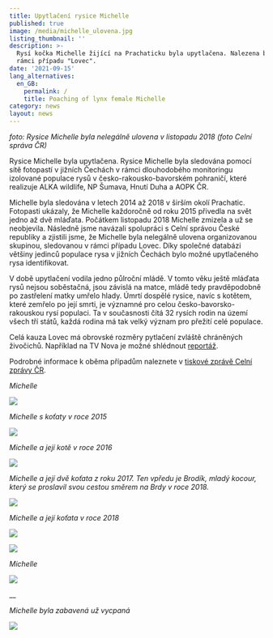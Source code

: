 ```yaml
---
title: Upytlačení rysice Michelle
published: true
image: /media/michelle_ulovena.jpg
listing_thumbnail: ''
description: >-
  Rysí kočka Michelle žijící na Prachaticku byla upytlačena. Nalezena byla v
  rámci případu "Lovec".
date: '2021-09-15'
lang_alternatives:
  en_GB:
    permalink: /
    title: Poaching of lynx female Michelle
category: news
layout: news
---
```

_foto: Rysice Michelle byla nelegálně ulovena v listopadu 2018 (foto Celní správa ČR)_

Rysice Michelle byla upytlačena. Rysice Michelle byla sledována pomocí sítě fotopastí v jižních Čechách v rámci dlouhodobého monitoringu izolované populace rysů v česko-rakousko-bavorském pohraničí, které realizuje ALKA wildlife, NP Šumava, Hnutí Duha  a AOPK ČR. 

Michelle byla sledována v letech 2014 až 2018 v širším okolí Prachatic. Fotopasti ukázaly, že Michelle každoročně od roku 2015 přivedla na svět jedno až dvě mláďata. Počátkem listopadu 2018 Michelle zmizela a už se neobjevila. Následně jsme navázali spolupráci s Celní správou České republiky a zjistili jsme, že Michelle byla nelegálně ulovena organizovanou skupinou, sledovanou v rámci případu Lovec.
 Díky společné databázi většiny jedinců populace rysa v jižních Čechách bylo možné upytlačeného rysa identifikovat. 

V době upytlačení vodila jedno půlroční mládě. V tomto věku ještě mláďata rysů nejsou soběstačná, jsou závislá na matce, mládě tedy pravděpodobně po zastřelení matky umřelo hlady. Úmrtí dospělé rysice, navíc s kotětem, které zemřelo po její smrti, je významné pro celou česko-bavorsko-rakouskou rysí populaci. Ta v současnosti čítá 32 rysích rodin na území všech tří států, každá rodina má tak velký význam pro přežití celé populace.

Celá kauza Lovec má obrovské rozměry pytlačení zvláště chráněných živočichů. Například na TV Nova je možné shlédnout [reportáž](https://tn.nova.cz/zpravodajstvi/clanek/444115-celni-sprava-gang-mel-vozit-lovce-na-sumavu-strilet-chraneneho-rysar?fbclid=IwAR2xMAtwWziKHS2EHSVlV3ZbSykZg6xkhlrXSsL04BwnSVkaCZovaWQW3eE). 

Podrobné informace k oběma případům naleznete v [tiskové zprávě Celní zprávy ČR](https://www.celnisprava.cz/cz/tiskove-zpravy/2021/Stranky/Lovec-%E2%80%93-razie-celn%C3%ADk%C5%AF-a-upytla%C4%8Den%C3%A1-rysice-na-%C5%A0umav%C4%9B-.aspx?fbclid=IwAR3AZEZ9lqUOnqe8pYlu8QtPbGKFQFKoQ94rjX6gQ9clKIFNaNFfzvodMMk).

_Michelle_

![](/media/65919276.jpg)

_Michelle s koťaty v roce 2015_

![](/media/65101911.jpg)

_Michelle a její kotě v roce 2016_

![](/media/65860032.jpg)

_Michelle a její dvě koťata z roku 2017. Ten vpředu je Brodík, mladý kocour, který se proslavil svou cestou směrem na Brdy v roce 2018._

![](/media/65502812.jpg)

_Michelle a její koťata v roce 2018_

![](/media/65757415.jpg)

![](/media/77188021.jpg)

_Michelle_

![](/media/65109334.jpg)

__

_Michelle byla zabavená už vycpaná_

![](/media/michelle_vycpana.jpg)
